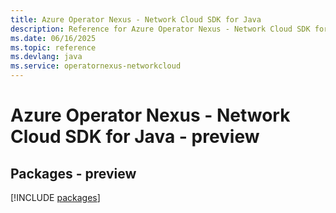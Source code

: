 ```yaml
---
title: Azure Operator Nexus - Network Cloud SDK for Java
description: Reference for Azure Operator Nexus - Network Cloud SDK for Java
ms.date: 06/16/2025
ms.topic: reference
ms.devlang: java
ms.service: operatornexus-networkcloud
---
```

# Azure Operator Nexus - Network Cloud SDK for Java - preview
## Packages - preview
[!INCLUDE [packages](operator-nexus---network-cloud-index.md)]